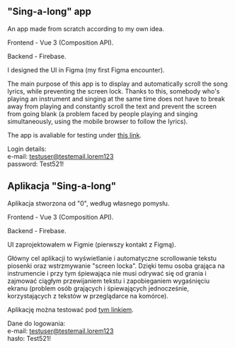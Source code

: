 ## "Sing-a-long" app

An app made from scratch according to my own idea.

Frontend - Vue 3 (Composition API).

Backend - Firebase.

I designed the UI in Figma (my first Figma encounter).

The main purpose of this app is to display and automatically scroll the song lyrics, while preventing the screen lock. Thanks to this, somebody who's playing an instrument and singing at the same time does not have to break away from playing and constantly scroll the text and prevent the screen from going blank (a problem faced by people playing and singing simultaneously, using the mobile browser to follow the lyrics). 

The app is avaliable for testing under [this link](https://sing-a-long.web.app/). 

Login details:\
e-mail: testuser@testemail.lorem123\
password: Test521!

## Aplikacja "Sing-a-long"

Aplikacja stworzona od "0", według własnego pomysłu.

Frontend - Vue 3 (Composition API).

Backend - Firebase.

UI zaprojektowałem w Figmie (pierwszy kontakt z Figmą).

Główny cel aplikacji to wyświetlanie i automatyczne scrollowanie tekstu piosenki oraz wstrzmywanie "screen locka". Dzięki temu osoba grająca na instrumencie i przy tym śpiewająca nie musi odrywać się od grania i zajmować ciągłym przewijaniem tekstu i zapobieganiem wygaśnięciu ekranu (problem osób grających i śpiewających jednocześnie, korzystających z tekstów w przeglądarce na komórce).

Aplikację można testować pod [tym linkiem](https://sing-a-long.web.app/).

Dane do logowania:\
e-mail: testuser@testemail.lorem123\
hasło: Test521!
